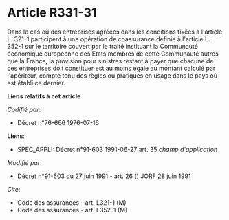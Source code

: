 # Article R331-31

Dans le cas où des entreprises agréées dans les conditions fixées à l'article L. 321-1 participent à une opération de
coassurance définie à l'article L. 352-1 sur le territoire couvert par le traité instituant la Communauté économique
européenne des  Etats membres de cette Communauté autres que la France, la provision pour sinistres restant à payer que
chacune de ces entreprises doit constituer est au moins égale au montant calculé par l'apériteur, compte tenu des règles ou
pratiques en usage dans le pays où est établi ce dernier.

**Liens relatifs à cet article**

_Codifié par_:

  - Décret n°76-666 1976-07-16

**Liens**:

  - SPEC_APPLI: Décret n°91-603 1991-06-27 art. 35 *champ d'application*

_Modifié par_:

  - Décret n°91-603 du 27 juin 1991 - art. 26 () JORF 28 juin 1991

_Cite_:

  - Code des assurances - art. L321-1 (M)
  - Code des assurances - art. L352-1 (M)
